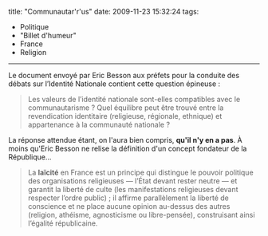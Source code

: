 title: "Communautar'r'us"
date: 2009-11-23 15:32:24
tags:
  - Politique
  - "Billet d'humeur"
  - France
  - Religion
---

Le document envoyé par Eric Besson aux préfets pour la conduite des débats sur l’Identité Nationale contient cette question épineuse&nbsp;:

> Les valeurs de l’identité nationale sont-elles compatibles avec le communautarisme&nbsp;? Quel équilibre peut être trouvé entre la revendication identitaire (religieuse, régionale, ethnique) et appartenance à la communauté nationale&nbsp;?

La réponse attendue étant, on l'aura bien compris, **qu'il n'y en a pas**. À moins qu'Eric Besson ne relise la définition d'un concept fondateur de la République&#8230;

> La **laïcité** en France est un principe qui distingue le pouvoir politique des organisations religieuses — l’État devant rester neutre — et garantit la liberté de culte (les manifestations religieuses devant respecter l’ordre public) ; il affirme parallèlement la liberté de conscience et ne place aucune opinion au-dessus des autres (religion, athéisme, agnosticisme ou libre-pensée), construisant ainsi l’égalité républicaine.
